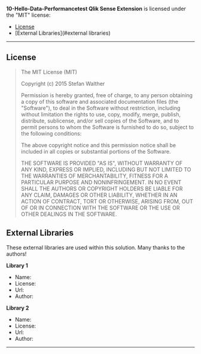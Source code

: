 **10-Hello-Data-Performancetest Qlik Sense Extension** is licensed under the "MIT" license:

* [License](#license)
* [External Libraries](#external libraries)

---

## License

> 
> The MIT License (MIT)
> 
> Copyright (c) 2015 Stefan Walther
> 
> Permission is hereby granted, free of charge, to any person obtaining a copy
> of this software and associated documentation files (the "Software"), to deal
> in the Software without restriction, including without limitation the rights
> to use, copy, modify, merge, publish, distribute, sublicense, and/or sell
> copies of the Software, and to permit persons to whom the Software is
> furnished to do so, subject to the following conditions:
> 
> The above copyright notice and this permission notice shall be included in all
> copies or substantial portions of the Software.
> 
> THE SOFTWARE IS PROVIDED "AS IS", WITHOUT WARRANTY OF ANY KIND, EXPRESS OR
> IMPLIED, INCLUDING BUT NOT LIMITED TO THE WARRANTIES OF MERCHANTABILITY,
> FITNESS FOR A PARTICULAR PURPOSE AND NONINFRINGEMENT. IN NO EVENT SHALL THE
> AUTHORS OR COPYRIGHT HOLDERS BE LIABLE FOR ANY CLAIM, DAMAGES OR OTHER
> LIABILITY, WHETHER IN AN ACTION OF CONTRACT, TORT OR OTHERWISE, ARISING FROM,
> OUT OF OR IN CONNECTION WITH THE SOFTWARE OR THE USE OR OTHER DEALINGS IN THE
> SOFTWARE.
> 

## External Libraries

These external libraries are used within this solution. Many thanks to the authors!

**Library 1**
* Name:
* License:
* Url:
* Author:

**Library 2**
* Name:
* License:
* Url:
* Author:

---






